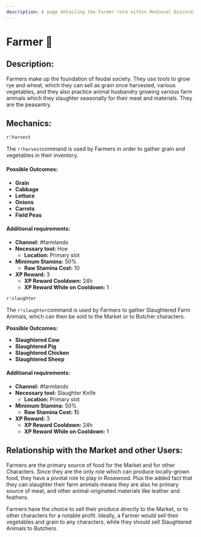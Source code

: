 ```yaml
---
description: A page detailing the Farmer role within Medieval Discord.
---
```


# Farmer 🐖

## Description:

Farmers make up the foundation of feudal society. They use tools to grow rye and wheat, which they can sell as grain once harvested, various vegetables, and they also practice animal husbandry growing various farm animals which they slaughter seasonally for their meat and materials. They are the peasantry.

## Mechanics:

```javascript
r!harvest
```

The `r!harvest`command is used by Farmers in order to gather grain and vegetables in their inventory.

#### Possible Outcomes:

* **Grain**
* **Cabbage**
* **Lettuce**
* **Onions**
* **Carrots**
* **Field Peas**

#### Additional requirements:

* **Channel:** \#farmlands
* **Necessary tool:** Hoe
  * **Location:** Primary slot
* **Minimum Stamina:** 50%
  * **Raw Stamina Cost:** 10
* **XP Reward:** 3
  * **XP Reward Cooldown:** 24h
  * **XP Reward While on Cooldown:** 1

```javascript
r!slaughter
```

The `r!slaughter`command is used by Farmers to gather Slaughtered Farm Animals, which can then be sold to the Market or to Butcher characters.

**Possible Outcomes:**

* **Slaughtered Cow**
* **Slaughtered Pig**
* **Slaughtered Chicken**
* **Slaughtered Sheep**

#### Additional requirements:

* **Channel:** \#farmlands
* **Necessary tool:** Slaughter Knife
  * **Location:** Primary slot
* **Minimum Stamina:** 50%
  * **Raw Stamina Cost: 1**5
* **XP Reward:** 3
  * **XP Reward Cooldown:** 24h
  * **XP Reward While on Cooldown:** 1

## Relationship with the Market and other Users:

Farmers are the primary source of food for the Market and for other Characters. Since they are the only role which can produce locally-grown food, they have a pivotal role to play in Rosewood. Plus the added fact that they can slaughter their farm animals means they are also he primary source of meat, and other animal-originated materials like leather and feathers.  
  
Farmers have the choice to sell their produce directly to the Market, or to other characters for a notable profit. Ideally, a Farmer would sell their vegetables and grain to any characters, while they should sell Slaughtered Animals to Butchers.

